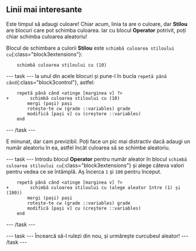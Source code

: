 ## Linii mai interesante

Este timpul să adaugi culoare! Chiar acum, linia ta are o culoare, dar **Stilou** are blocuri care pot schimba culoarea. Iar cu blocul **Operator** potrivit, poți chiar schimba culoarea aleatoriu!

Blocul de schimbare a culorii **Stilou** este `schimbă culoarea stiloului cu`{:class="block3extensions"}:

```blocks3
    schimbă culoarea stiloului cu (10)
```

\--- task \--- Ia unul din acele blocuri și pune-l în bucla `repetă până când`{:class="block3control"}, astfel:

```blocks3
    repetă până când <atinge [marginea v] ?>
+        schimbă culoarea stiloului cu (10)
        mergi (pași) pași
        rotește-te cw (grade ::variables) grade
        modifică [pași v] cu (creștere ::variables)
    end
```

\--- /task \---

E minunat, dar cam previzibil. Poți face un pic mai distractiv dacă adaugi un număr aleatoriu în ea, astfel încât culoarea să se schimbe aleatoriu.

\--- task \--- Introdu blocul **Operator** pentru număr aleator în blocul `schimbă culoarea stiloului cu`{:class="block3extensions"} și alege câteva valori pentru vedea ce se întâmplă. Aș încerca `1` și `100` pentru început.

```blocks3
    repetă până când <atinge [marginea v] ?>
+        schimbă culoarea stiloului cu (alege aleator între (1) și (100))
        mergi (pași) pași
        rotește-te cw (grade ::variables) grade
        modifică [pași v] cu (creștere ::variables)
    end
```

\--- /task \---

\--- task \--- Încearcă să-l rulezi din nou, și urmărește curcubeul aleator! \--- /task \---